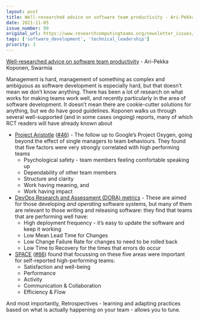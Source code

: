 ```yaml
---
layout: post
title: Well-researched advice on software team productivity - Ari-Pekka Koponen, Swarmia
date: 2021-11-05
issue_number: 99
original_url: https://www.researchcomputingteams.org/newsletter_issues/0099
tags: ['software_development', 'technical_leadership']
priority: 3
---
```


<!-- markdownlint-disable MD033 -->
<!-- markdownlint-disable MD041 -->
<!-- markdownlint-disable MD049 -->

[Well-researched advice on software team productivity](https://www.swarmia.com/blog/well-researched-advice-on-software-team-productivity/) - Ari-Pekka Koponen, Swarmia

Management is hard, management of something as complex and ambiguous as software development is especially hard, but that doesn’t mean we don’t know anything.  There has been a lot of research on what works for making teams work well, and recently particularly in the area of software development.  It doesn’t mean there are cookie-cutter solutions for anything, but we do have good guidelines.   Koponen walks us through several well-supported (and in some cases ongoing) reports, many of which RCT readers will have already known about

- [Project Aristotle](https://rework.withgoogle.com/guides/understanding-team-effectiveness/steps/introduction/) ([#46](https://www.researchcomputingteams.org/newsletter_issues/0046)) - The follow up to Google’s Project Oxygen, going beyond the effect of single managers to team behaviours. They found that five factors were very strongly correlated with high performing teams
  - Psychological safety - team members feeling comfortable speaking up
  - Dependability of other team members
  - Structure and clarity
  - Work having meaning, and
  - Work having impact
- [DevOps Research and Assessment (DORA) metrics](https://www.devops-research.com/research.html) - These are aimed for those developing *and operating* software systems, but many of them are relevant to those writing and releasing software:  they find that teams that are performing well have:
  - High deployment frequency - it’s easy to update the software and keep it working
  - Low Mean Lead Time for Changes
  - Low Change Failure Rate for changes to need to be rolled back
  - Low Time to Recovery for the times that errors do occur
- [SPACE](https://queue.acm.org/detail.cfm?ref=rss&id=3454124) ([#66](https://www.researchcomputingteams.org/newsletter_issues/0066)) found that focussing on these five areas were important for self-reported high-performing teams:
  - Satisfaction and well-being
  - Performance
  - Activity
  - Communication & Collaboration
  - Efficiency & Flow

And most importantly, Retrospectives - learning and adapting practices based on what is actually happening on your team - allows you to tune.
